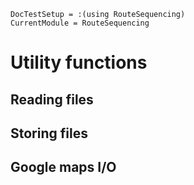 ```@meta
DocTestSetup = :(using RouteSequencing)
CurrentModule = RouteSequencing
```

# Utility functions

## Reading files

## Storing files

## Google maps I/O
